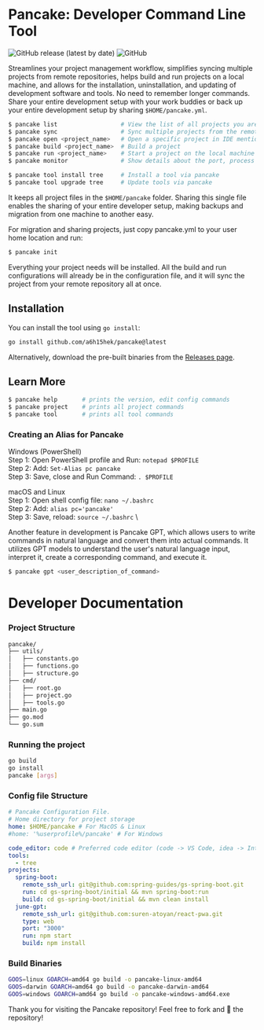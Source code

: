 # Pancake: Developer Command Line Tool

![GitHub release (latest by date)](https://img.shields.io/github/v/release/a6h15hek/pancake)
![GitHub](https://img.shields.io/github/license/a6h15hek/pancake)

Streamlines your project management workflow, simplifies syncing multiple projects from remote repositories, helps build and run projects on a local machine, and allows for the installation, uninstallation, and updating of development software and tools. No need to remember longer commands. Share your entire development setup with your work buddies or back up your entire development setup by sharing `$HOME/pancake.yml`.

```sh
$ pancake list                  # View the list of all projects you are working on
$ pancake sync                  # Sync multiple projects from the remote repository 
$ pancake open <project_name>   # Open a specific project in IDE mentioned in config file
$ pancake build <project_name>  # Build a project
$ pancake run <project_name>    # Start a project on the local machine
$ pancake monitor               # Show details about the port, process PID, and uptime

$ pancake tool install tree     # Install a tool via pancake 
$ pancake tool upgrade tree     # Update tools via pancake
```
It keeps all project files in the `$HOME/pancake` folder. Sharing this single file enables the sharing of your entire developer setup, making backups and migration from one machine to another easy.

For migration and sharing projects, just copy pancake.yml to your user home location and run:
```bash
$ pancake init
```
Everything your project needs will be installed. All the build and run configurations will already be in the configuration file, and it will sync the project from your remote repository all at once.

## Installation

You can install the tool using `go install`:

```bash
go install github.com/a6h15hek/pancake@latest
```
Alternatively, download the pre-built binaries from the [Releases page](https://github.com/a6h15hek/pancake/releases).

## Learn More
```sh
$ pancake help       # prints the version, edit config commands                    
$ pancake project    # prints all project commands
$ pancake tool       # prints all tool commands
```

### Creating an Alias for Pancake
Windows (PowerShell) \
Step 1: Open PowerShell profile and Run: `notepad $PROFILE` \
Step 2: Add: `Set-Alias pc pancake` \
Step 3: Save, close and Run Command: `. $PROFILE` 

macOS and Linux \
Step 1: Open shell config file: `nano ~/.bashrc` \
Step 2: Add: `alias pc='pancake'` \
Step 3: Save, reload: `source ~/.bashrc` \


Another feature in development is Pancake GPT, which allows users to write commands in natural language and convert them into actual commands. It utilizes GPT models to understand the user's natural language input, interpret it, create a corresponding command, and execute it.

```bash
$ pancake gpt <user_description_of_command>
```

# Developer Documentation

### Project Structure

```bash
pancake/
├── utils/
│   ├── constants.go
│   ├── functions.go
│   ├── structure.go
├── cmd/
│   ├── root.go
│   ├── project.go
│   ├── tools.go
├── main.go
├── go.mod
└── go.sum

```

### Running the project

```bash
go build
go install
pancake [args]
```

### Config file Structure
```yml
# Pancake Configuration File.
# Home directory for project storage
home: $HOME/pancake # For MacOS & Linux
#home: '%userprofile%/pancake' # For Windows

code_editor: code # Preferred code editor (code -> VS Code, idea -> IntelliJ IDE)
tools:
  - tree
projects:
  spring-boot:
    remote_ssh_url: git@github.com:spring-guides/gs-spring-boot.git
    run: cd gs-spring-boot/initial && mvn spring-boot:run
    build: cd gs-spring-boot/initial && mvn clean install
  june-gpt:
    remote_ssh_url: git@github.com:suren-atoyan/react-pwa.git
    type: web
    port: "3000"
    run: npm start
    build: npm install
```

### Build Binaries
```bash
GOOS=linux GOARCH=amd64 go build -o pancake-linux-amd64
GOOS=darwin GOARCH=amd64 go build -o pancake-darwin-amd64
GOOS=windows GOARCH=amd64 go build -o pancake-windows-amd64.exe
```

Thank you for visiting the Pancake repository! Feel free to fork and 🌟 the repository!


